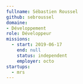 ```yaml
---
fullname: Sébastien Roussel
github: sebroussel
domaine: 
- Développement
role: Développeur
missions:
  - start: 2019-06-17
    end: null
    status: independent
    employer: octo
startups:
  - mrs
---
```

